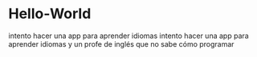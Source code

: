 # Hello-World
intento hacer una app para aprender idiomas
intento hacer una app para aprender idiomas
y un profe de inglés que no sabe cómo programar
